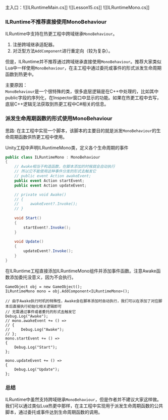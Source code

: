 主入口：![[ILRuntimeMain.cs]]
![[Lesson15.cs]]
![[ILRuntimeMono.cs]]
### ILRuntime不推荐直接使用MonoBehaviour
ILRuntime中支持在热更工程中跨域继承`MonoBehaviour`。
1. 注册跨域继承适配器。
2. 对泛型方法`AddComponent`进行重定向（较为复杂）。

但是，ILRuntime并不推荐通过跨域继承直接使用`MonoBehaviour`。推荐大家类似Lua中一样使用`MonoBehaviour`，在主工程中通过委托或事件的形式派发生命周期函数到热更中。

主要原因：  
`MonoBehaviour`是一个很特殊的类，很多底层逻辑是在C++中处理的，比如其中public字段的序列化，在Inspector窗口中显示的功能。如果在热更工程中去写，底层C++逻辑无法获取到热更工程中C#相关的信息。

### 派发生命周期函数的形式使用MonoBehaviour
思路:
在主工程中实现一个脚本，该脚本的主要目的就是派发`MonoBehaviour`的生命周期函数供热更工程中使用。

Unity工程中声明ILRuntimeMono类，定义各个生命周期的事件
```cs
public class ILRuntimeMono : MonoBehaviour
{
    // Awake相当于构造函数，在脚本添加的时候就会自动执行
    // 所以它不能使用这种事件分发的形式去触发它
    // public event Action awakeEvent;
    public event Action startEvent;
    public event Action updateEvent;

    // private void Awake()
    // {
    //     awakeEvent?.Invoke();
    // }
    
    void Start()
    {
        startEvent?.Invoke();
    }
    
    void Update()
    {
        updateEvent?.Invoke();
    }
}
```

在ILRuntime工程直接添加ILRuntimeMono组件并添加事件函数。注意Awake函数添加委托没意义，因为不会执行。
```
GameObject obj = new GameObject();
ILRuntimeMono mono = obj.AddComponent<ILRuntimeMono>();

// 由于Awake执行时机的特殊性，Awake会在脚本添加时自动执行，我们可以在添加了对应脚本后直接执行初始化相关逻辑即可
// 无需通过事件或者委托的形式去触发它
Debug.Log("Awake");
// mono.awakeEvent += () =>
// {
//     Debug.Log("Awake");
// };
mono.startEvent += () =>
{
    Debug.Log("Start");
};

mono.updateEvent += () =>
{
    Debug.Log("Update");
};
```

### 总结
ILRuntime中虽然支持跨域继承`MonoBehaviour`，但是作者并不建议大家这样做。我们可以通过类似Lua热更中那样，在主工程中实现用于派发生命周期函数的公共脚本，通过委托或事件达到生命周期函数的调用。
